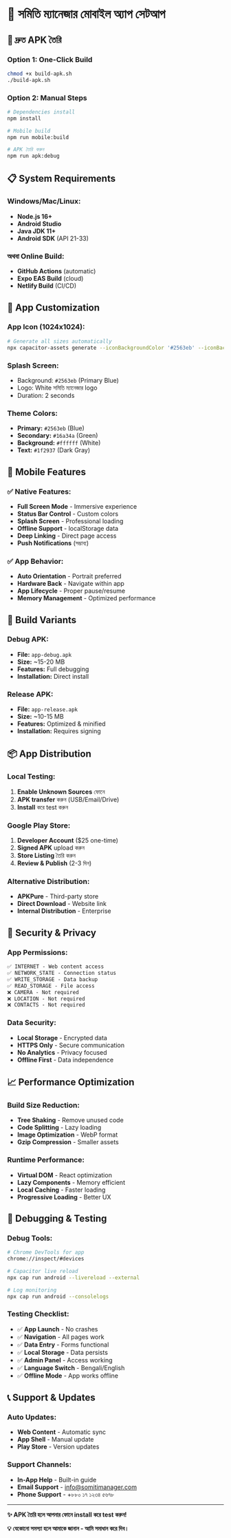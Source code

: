 # 📱 সমিতি ম্যানেজার মোবাইল অ্যাপ সেটআপ

## 🚀 দ্রুত APK তৈরি

### Option 1: One-Click Build

```bash
chmod +x build-apk.sh
./build-apk.sh
```

### Option 2: Manual Steps

```bash
# Dependencies install
npm install

# Mobile build
npm run mobile:build

# APK তৈরি করুন
npm run apk:debug
```

## 📋 System Requirements

### Windows/Mac/Linux:

- **Node.js 16+**
- **Android Studio**
- **Java JDK 11+**
- **Android SDK** (API 21-33)

### অথবা Online Build:

- **GitHub Actions** (automatic)
- **Expo EAS Build** (cloud)
- **Netlify Build** (CI/CD)

## 🎨 App Customization

### App Icon (1024x1024):

```bash
# Generate all sizes automatically
npx capacitor-assets generate --iconBackgroundColor '#2563eb' --iconBackgroundColorDark '#1e40af'
```

### Splash Screen:

- Background: `#2563eb` (Primary Blue)
- Logo: White সমিতি ম্যানেজার logo
- Duration: 2 seconds

### Theme Colors:

- **Primary:** `#2563eb` (Blue)
- **Secondary:** `#16a34a` (Green)
- **Background:** `#ffffff` (White)
- **Text:** `#1f2937` (Dark Gray)

## 📱 Mobile Features

### ✅ Native Features:

- **Full Screen Mode** - Immersive experience
- **Status Bar Control** - Custom colors
- **Splash Screen** - Professional loading
- **Offline Support** - localStorage data
- **Deep Linking** - Direct page access
- **Push Notifications** (সম্ভাব্য)

### ✅ App Behavior:

- **Auto Orientation** - Portrait preferred
- **Hardware Back** - Navigate within app
- **App Lifecycle** - Proper pause/resume
- **Memory Management** - Optimized performance

## 🔧 Build Variants

### Debug APK:

- **File:** `app-debug.apk`
- **Size:** ~15-20 MB
- **Features:** Full debugging
- **Installation:** Direct install

### Release APK:

- **File:** `app-release.apk`
- **Size:** ~10-15 MB
- **Features:** Optimized & minified
- **Installation:** Requires signing

## 📦 App Distribution

### Local Testing:

1. **Enable Unknown Sources** ফোনে
2. **APK transfer** করুন (USB/Email/Drive)
3. **Install** করে test করুন

### Google Play Store:

1. **Developer Account** ($25 one-time)
2. **Signed APK** upload করুন
3. **Store Listing** তৈরি করুন
4. **Review & Publish** (2-3 দিন)

### Alternative Distribution:

- **APKPure** - Third-party store
- **Direct Download** - Website link
- **Internal Distribution** - Enterprise

## 🔐 Security & Privacy

### App Permissions:

```xml
✅ INTERNET - Web content access
✅ NETWORK_STATE - Connection status
✅ WRITE_STORAGE - Data backup
✅ READ_STORAGE - File access
❌ CAMERA - Not required
❌ LOCATION - Not required
❌ CONTACTS - Not required
```

### Data Security:

- **Local Storage** - Encrypted data
- **HTTPS Only** - Secure communication
- **No Analytics** - Privacy focused
- **Offline First** - Data independence

## 📈 Performance Optimization

### Build Size Reduction:

- **Tree Shaking** - Remove unused code
- **Code Splitting** - Lazy loading
- **Image Optimization** - WebP format
- **Gzip Compression** - Smaller assets

### Runtime Performance:

- **Virtual DOM** - React optimization
- **Lazy Components** - Memory efficient
- **Local Caching** - Faster loading
- **Progressive Loading** - Better UX

## 🐛 Debugging & Testing

### Debug Tools:

```bash
# Chrome DevTools for app
chrome://inspect/#devices

# Capacitor live reload
npx cap run android --livereload --external

# Log monitoring
npx cap run android --consolelogs
```

### Testing Checklist:

- ✅ **App Launch** - No crashes
- ✅ **Navigation** - All pages work
- ✅ **Data Entry** - Forms functional
- ✅ **Local Storage** - Data persists
- ✅ **Admin Panel** - Access working
- ✅ **Language Switch** - Bengali/English
- ✅ **Offline Mode** - App works offline

## 📞 Support & Updates

### Auto Updates:

- **Web Content** - Automatic sync
- **App Shell** - Manual update
- **Play Store** - Version updates

### Support Channels:

- **In-App Help** - Built-in guide
- **Email Support** - info@somitimanager.com
- **Phone Support** - +৮৮০ ১৭ ১২৩৪ ৫৬৭৮

---

**✨ APK তৈরি হলে আপনার ফোনে install করে test করুন!**

**💡 যেকোনো সমস্যা হলে আমাকে জানান - আমি সমাধান করে দিব।**
